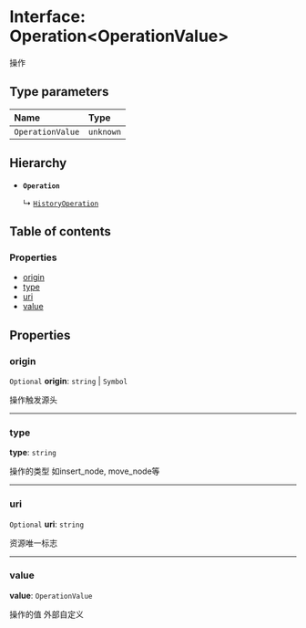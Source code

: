 # Interface: Operation\<OperationValue>

操作

## Type parameters

| Name | Type |
| :------ | :------ |
| `OperationValue` | `unknown` |

## Hierarchy

* **`Operation`**

  ↳ [`HistoryOperation`](/auto-docs/fixed-history-plugin/interfaces/HistoryOperation.md)

## Table of contents

### Properties

* [origin](/auto-docs/fixed-history-plugin/interfaces/Operation.md#origin)
* [type](/auto-docs/fixed-history-plugin/interfaces/Operation.md#type)
* [uri](/auto-docs/fixed-history-plugin/interfaces/Operation.md#uri)
* [value](/auto-docs/fixed-history-plugin/interfaces/Operation.md#value)

## Properties

### origin

`Optional` **origin**: `string` | `Symbol`

操作触发源头

***

### type

**type**: `string`

操作的类型 如insert\_node, move\_node等

***

### uri

`Optional` **uri**: `string`

资源唯一标志

***

### value

**value**: `OperationValue`

操作的值 外部自定义
